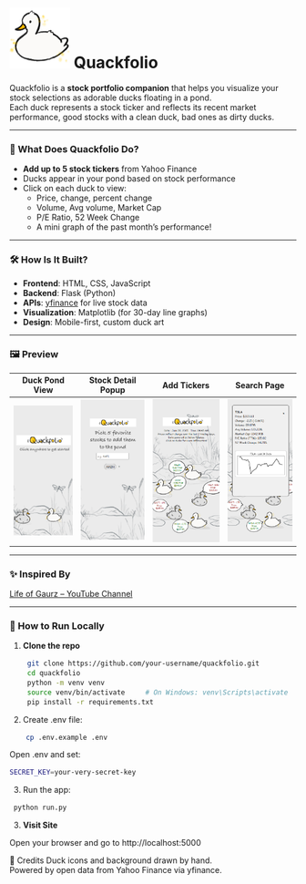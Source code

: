 # ![good_duck](app/static/images/good_duck.PNG) Quackfolio  


Quackfolio is a **stock portfolio companion** that helps you visualize your stock selections as adorable ducks floating in a pond.  
Each duck represents a stock ticker and reflects its recent market performance, good stocks with a clean duck, bad ones as dirty ducks.

---

### 🧠 What Does Quackfolio Do?

- **Add up to 5 stock tickers** from Yahoo Finance
- Ducks appear in your pond based on stock performance
- Click on each duck to view:
  - Price, change, percent change
  - Volume, Avg volume, Market Cap
  - P/E Ratio, 52 Week Change
  - A mini graph of the past month’s performance!

---

### 🛠️ How Is It Built?

- **Frontend**: HTML, CSS, JavaScript  
- **Backend**: Flask (Python)
- **APIs**: [yfinance](https://pypi.org/project/yfinance/) for live stock data  
- **Visualization**: Matplotlib (for 30-day line graphs)  
- **Design**: Mobile-first, custom duck art

---

### 🖼️ Preview

| Duck Pond View | Stock Detail Popup | Add Tickers | Search Page |
|----------------|--------------------|-------------|-------------|
| ![1](app/static/images/preview1.png) | ![2](app/static/images/preview2.png) | ![3](app/static/images/preview3.png) | ![4](app/static/images/preview4.png) |

---

### ✨ Inspired By

[Life of Gaurz – YouTube Channel](https://www.youtube.com/@lifeofgaurz/featured)

---

### 🚀 How to Run Locally

1. **Clone the repo**
   ```bash
    git clone https://github.com/your-username/quackfolio.git
    cd quackfolio
    python -m venv venv
    source venv/bin/activate     # On Windows: venv\Scripts\activate 
    pip install -r requirements.txt
    ```

2. Create .env file:
```bash
    cp .env.example .env
```
Open .env and set:
```bash
SECRET_KEY=your-very-secret-key

```
3. Run the app:

```bash
 python run.py
```

3. **Visit Site**

Open your browser and go to http://localhost:5000


🧡 Credits
Duck icons and background drawn by hand.  
Powered by open data from Yahoo Finance via yfinance.



